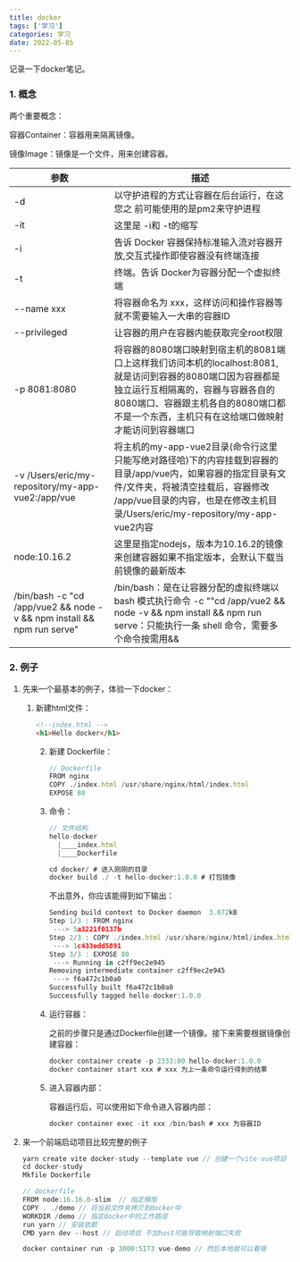 ```yaml
---
title: docker
tags: ['学习']
categories: 学习
date: 2022-05-05
---
```


记录一下docker笔记。

<!--more-->

### 1. 概念

两个重要概念：

容器Container：容器用来隔离镜像。

镜像Image：镜像是一个文件，用来创建容器。

| 参数                                                         | 描述                                                         |
| ------------------------------------------------------------ | ------------------------------------------------------------ |
| -d                                                           | 以守护进程的方式让容器在后台运行，在这您之 前可能使用的是pm2来守护进程 |
| -it                                                          | 这里是 -i和 -t的缩写                                         |
| -i                                                           | 告诉 Docker 容器保持标准输入流对容器开放,交互式操作即使容器没有终端连接 |
| -t                                                           | 终端。告诉 Docker为容器分配一个虚拟终端                      |
| --name xxx                                                   | 将容器命名为 xxx，这样访问和操作容器等就不需要输入一大串的容器ID |
| --privileged                                                 | 让容器的用户在容器内能获取完全root权限                       |
| -p 8081:8080                                                 | 将容器的8080端口映射到宿主机的8081端口上这样我们访问本机的localhost:8081,就是访问到容器的8080端口因为容器都是独立运行互相隔离的，容器与容器各自的8080端口、容器跟主机各自的8080端口都不是一个东西，主机只有在这给端口做映射才能访问到容器端口 |
| -v /Users/eric/my-repository/my-app-vue2:/app/vue            | 将主机的my-app-vue2目录(命令行这里只能写绝对路径哈)下的内容挂载到容器的目录/app/vue内，如果容器的指定目录有文件/文件夹，将被清空挂载后，容器修改 /app/vue目录的内容，也是在修改主机目录/Users/eric/my-repository/my-app-vue2内容 |
| node:10.16.2                                                 | 这里是指定nodejs，版本为10.16.2的镜像来创建容器如果不指定版本，会默认下载当前镜像的最新版本 |
| /bin/bash -c "cd /app/vue2 && node -v && npm install && npm run serve" | /bin/bash：是在让容器分配的虚拟终端以 bash 模式执行命令 -c ""cd /app/vue2 && node -v && npm install && npm run serve：只能执行一条 shell 命令，需要多个命令按需用&& |

### 2. 例子

1. 先来一个最基本的例子，体验一下docker：

   1. 新建html文件：

      ```html
      <!--index.html -->
      <h1>Hello docker</h1>
      ```
   
   
      2. 新建 Dockerfile：
   
         ```javascript
         // Dockerfile
         FROM nginx
         COPY ./index.html /usr/share/nginx/html/index.html
         EXPOSE 80
         ```
   
   
      3. 命令：
   
         ```javascript
         // 文件结构
         hello-docker
           |____index.html
           |____Dockerfile
         
         cd docker/ # 进入刚刚的目录
         docker build ./ -t hello-docker:1.0.0 # 打包镜像
         ```
   
         不出意外，你应该能得到如下输出：
   
         ```javascript
         Sending build context to Docker daemon  3.072kB
         Step 1/3 : FROM nginx
          ---> 5a3221f0137b
         Step 2/3 : COPY ./index.html /usr/share/nginx/html/index.html
          ---> 1c433edd5891
         Step 3/3 : EXPOSE 80
          ---> Running in c2ff9ec2e945
         Removing intermediate container c2ff9ec2e945
          ---> f6a472c1b0a0
         Successfully built f6a472c1b0a0
         Successfully tagged hello-docker:1.0.0
         ```
   
   
      4. 运行容器：
   
         之前的步骤只是通过Dockerfile创建一个镜像。接下来需要根据镜像创建容器：
   
         ```javascript
         docker container create -p 2333:80 hello-docker:1.0.0
         docker container start xxx # xxx 为上一条命令运行得到的结果
         ```
   
   
      5. 进入容器内部：
   
         容器运行后，可以使用如下命令进入容器内部：
   
         ```javascript
         docker container exec -it xxx /bin/bash # xxx 为容器ID
         ```
   
1. 来一个前端启动项目比较完整的例子

   ```javascript
   yarn create vite docker-study --template vue // 创建一个vite-vue项目
   cd docker-study
   Mkfile Dockerfile
   
   // dockerfile
   FROM node:16.16.0-slim  // 指定模版
   COPY . ./demo // 将当前文件夹拷贝到docker中
   WORKDIR /demo // 指定docker中的工作路径
   run yarn // 安装依赖
   CMD yarn dev --host // 启动项目 不加host可能导致映射端口失败
   
   docker container run -p 3000:5173 vue-demo // 然后本地就可以看咯
   ```
   
   
